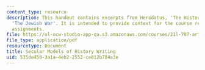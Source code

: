 ```yaml
---
content_type: resource
description: This handout contains excerpts from Herodotus, 'The Histories'; and Josephus,
  'The Jewish War'. It is intended to provide context for the course readings and
  assignments.
file: https://ol-ocw-studio-app-qa.s3.amazonaws.com/courses/21l-707-arthurian-literature-and-celtic-colonization-spring-2005/535de4583a1a4eb22552ce812b784a3e_4_sec_mod_his_wr.pdf
file_type: application/pdf
resourcetype: Document
title: Secular Models of History Writing
uid: 535de458-3a1a-4eb2-2552-ce812b784a3e
---
```

